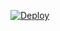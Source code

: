 [![Deploy](https://www.herokucdn.com/deploy/button.svg)](https://heroku.com/deploy?template=https://github.com/muruganandham/iOS-Universal-Links/new/master)
